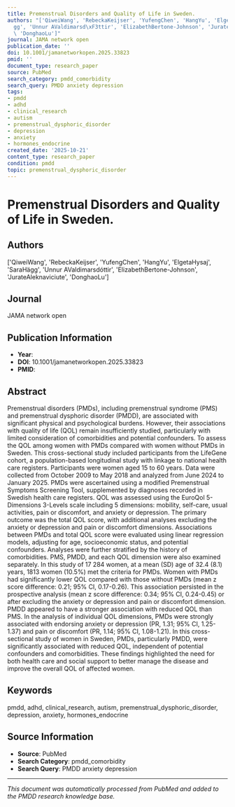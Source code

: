 ```yaml
---
title: Premenstrual Disorders and Quality of Life in Sweden.
authors: "['QiweiWang', 'RebeckaKeijser', 'YufengChen', 'HangYu', 'ElgetaHysaj', 'SaraH\xE4\
  gg', 'Unnur AValdimarsd\xF3ttir', 'ElizabethBertone-Johnson', 'JurateAleknaviciute',\
  \ 'DonghaoLu']"
journal: JAMA network open
publication_date: ''
doi: 10.1001/jamanetworkopen.2025.33823
pmid: ''
document_type: research_paper
source: PubMed
search_category: pmdd_comorbidity
search_query: PMDD anxiety depression
tags:
- pmdd
- adhd
- clinical_research
- autism
- premenstrual_dysphoric_disorder
- depression
- anxiety
- hormones_endocrine
created_date: '2025-10-21'
content_type: research_paper
condition: pmdd
topic: premenstrual_dysphoric_disorder
---
```


# Premenstrual Disorders and Quality of Life in Sweden.

## Authors
['QiweiWang', 'RebeckaKeijser', 'YufengChen', 'HangYu', 'ElgetaHysaj', 'SaraHägg', 'Unnur AValdimarsdóttir', 'ElizabethBertone-Johnson', 'JurateAleknaviciute', 'DonghaoLu']

## Journal
JAMA network open

## Publication Information
- **Year**: 
- **DOI**: 10.1001/jamanetworkopen.2025.33823
- **PMID**: 

## Abstract
Premenstrual disorders (PMDs), including premenstrual syndrome (PMS) and premenstrual dysphoric disorder (PMDD), are associated with significant physical and psychological burdens. However, their associations with quality of life (QOL) remain insufficiently studied, particularly with limited consideration of comorbidities and potential confounders. To assess the QOL among women with PMDs compared with women without PMDs in Sweden. This cross-sectional study included participants from the LifeGene cohort, a population-based longitudinal study with linkage to national health care registers. Participants were women aged 15 to 60 years. Data were collected from October 2009 to May 2018 and analyzed from June 2024 to January 2025. PMDs were ascertained using a modified Premenstrual Symptoms Screening Tool, supplemented by diagnoses recorded in Swedish health care registers. QOL was assessed using the EuroQol 5-Dimensions 3-Levels scale including 5 dimensions: mobility, self-care, usual activities, pain or discomfort, and anxiety or depression. The primary outcome was the total QOL score, with additional analyses excluding the anxiety or depression and pain or discomfort dimensions. Associations between PMDs and total QOL score were evaluated using linear regression models, adjusting for age, socioeconomic status, and potential confounders. Analyses were further stratified by the history of comorbidities. PMS, PMDD, and each QOL dimension were also examined separately. In this study of 17 284 women, at a mean (SD) age of 32.4 (8.1) years, 1813 women (10.5%) met the criteria for PMDs. Women with PMDs had significantly lower QOL compared with those without PMDs (mean z score difference: 0.21; 95% CI, 0.17-0.26). This association persisted in the prospective analysis (mean z score difference: 0.34; 95% CI, 0.24-0.45) or after excluding the anxiety or depression and pain or discomfort dimension. PMDD appeared to have a stronger association with reduced QOL than PMS. In the analysis of individual QOL dimensions, PMDs were strongly associated with endorsing anxiety or depression (PR, 1.31; 95% CI, 1.25-1.37) and pain or discomfort (PR, 1.14; 95% CI, 1.08-1.21). In this cross-sectional study of women in Sweden, PMDs, particularly PMDD, were significantly associated with reduced QOL, independent of potential confounders and comorbidities. These findings highlighted the need for both health care and social support to better manage the disease and improve the overall QOL of affected women.

## Keywords
pmdd, adhd, clinical_research, autism, premenstrual_dysphoric_disorder, depression, anxiety, hormones_endocrine

## Source Information
- **Source**: PubMed
- **Search Category**: pmdd_comorbidity
- **Search Query**: PMDD anxiety depression

---
*This document was automatically processed from PubMed and added to the PMDD research knowledge base.*
